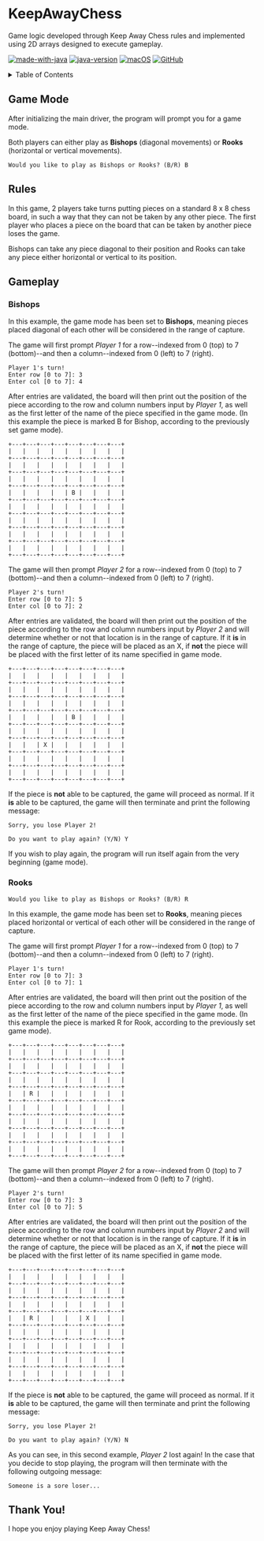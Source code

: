 # KeepAwayChess
Game logic developed through Keep Away Chess rules and implemented using 2D arrays designed to execute gameplay.

[![made-with-java](https://img.shields.io/badge/Made%20with-Java-1f425f.svg)](https://www.python.org/) [![java-version](https://img.shields.io/badge/Java%20SE-14-blue.svg)](https://shields.io/) [![macOS](https://svgshare.com/i/ZjP.svg)](https://svgshare.com/i/ZjP.svg) [![GitHub](https://badgen.net/badge/icon/github?icon=github&label)](https://github.com/sammurraytuesta)

<!-- TABLE OF CONTENTS -->
<details>
  <summary>Table of Contents</summary>
  <ol>
    <li><a href="#Game-Mode">Game Mode</a></li>
    <li><a href="#Rules">Rules</a></li>
    <li>
      <a href="#Gameplay">Gameplay</a>
      <ul>
        <li><a href="#Bishops">Bishops</a></li>
        <li><a href="#Rooks">Rooks</a></li>
      </ul>
    </li>
    <li><a href="#Thank-You!">Thank You!</a></li>
  </ol>
</details>

## Game Mode
After initializing the main driver, the program will prompt you for a game mode.

Both players can either play as **Bishops** (diagonal movements) or **Rooks** (horizontal or vertical movements).
```
Would you like to play as Bishops or Rooks? (B/R) B
```

## Rules

In this game, 2 players take turns putting pieces on a standard 8 x 8 chess board, in such a way that they can not be taken by any other piece. The first player who places a piece on the board that can be taken by another piece loses the game.

Bishops can take any piece diagonal to their position and Rooks can take any piece either horizontal or vertical to its position.

## Gameplay
### Bishops

In this example, the game mode has been set to **Bishops**, meaning pieces placed diagonal of each other will be considered in the range of capture.

The game will first prompt *Player 1* for a row--indexed from 0 (top) to 7 (bottom)--and then a column--indexed from 0 (left) to 7 (right).
```
Player 1's turn!
Enter row [0 to 7]: 3
Enter col [0 to 7]: 4
```
After entries are validated, the board will then print out the position of the piece according to the row and column numbers input by *Player 1*, as well as the first letter of the name of the piece specified in the game mode. (In this example the piece is marked B for Bishop, according to the previously set game mode).
```
+---+---+---+---+---+---+---+---+
|   |   |   |   |   |   |   |   |
+---+---+---+---+---+---+---+---+
|   |   |   |   |   |   |   |   |
+---+---+---+---+---+---+---+---+
|   |   |   |   |   |   |   |   |
+---+---+---+---+---+---+---+---+
|   |   |   |   | B |   |   |   |
+---+---+---+---+---+---+---+---+
|   |   |   |   |   |   |   |   |
+---+---+---+---+---+---+---+---+
|   |   |   |   |   |   |   |   |
+---+---+---+---+---+---+---+---+
|   |   |   |   |   |   |   |   |
+---+---+---+---+---+---+---+---+
|   |   |   |   |   |   |   |   |
+---+---+---+---+---+---+---+---+
```
The game will then prompt *Player 2* for a row--indexed from 0 (top) to 7 (bottom)--and then a column--indexed from 0 (left) to 7 (right).
```
Player 2's turn!
Enter row [0 to 7]: 5
Enter col [0 to 7]: 2
```
After entries are validated, the board will then print out the position of the piece according to the row and column numbers input by *Player 2* and will determine whether or not that location is in the range of capture. If it **is** in the range of capture, the piece will be placed as an X, if **not** the piece will be placed with the first letter of its name specified in game mode.
```
+---+---+---+---+---+---+---+---+
|   |   |   |   |   |   |   |   |
+---+---+---+---+---+---+---+---+
|   |   |   |   |   |   |   |   |
+---+---+---+---+---+---+---+---+
|   |   |   |   |   |   |   |   |
+---+---+---+---+---+---+---+---+
|   |   |   |   | B |   |   |   |
+---+---+---+---+---+---+---+---+
|   |   |   |   |   |   |   |   |
+---+---+---+---+---+---+---+---+
|   |   | X |   |   |   |   |   |
+---+---+---+---+---+---+---+---+
|   |   |   |   |   |   |   |   |
+---+---+---+---+---+---+---+---+
|   |   |   |   |   |   |   |   |
+---+---+---+---+---+---+---+---+
```
If the piece is **not** able to be captured, the game will proceed as normal. If it **is** able to be captured, the game will then terminate and print the following message: 
```
Sorry, you lose Player 2!

Do you want to play again? (Y/N) Y
```
If you wish to play again, the program will run itself again from the very beginning (game mode).

### Rooks 

```
Would you like to play as Bishops or Rooks? (B/R) R
```
In this example, the game mode has been set to **Rooks**, meaning pieces placed horizontal or vertical of each other will be considered in the range of capture.

The game will first prompt *Player 1* for a row--indexed from 0 (top) to 7 (bottom)--and then a column--indexed from 0 (left) to 7 (right).
```
Player 1's turn!
Enter row [0 to 7]: 3
Enter col [0 to 7]: 1
```
After entries are validated, the board will then print out the position of the piece according to the row and column numbers input by *Player 1*, as well as the first letter of the name of the piece specified in the game mode. (In this example the piece is marked R for Rook, according to the previously set game mode).
```
+---+---+---+---+---+---+---+---+
|   |   |   |   |   |   |   |   |
+---+---+---+---+---+---+---+---+
|   |   |   |   |   |   |   |   |
+---+---+---+---+---+---+---+---+
|   |   |   |   |   |   |   |   |
+---+---+---+---+---+---+---+---+
|   | R |   |   |   |   |   |   |
+---+---+---+---+---+---+---+---+
|   |   |   |   |   |   |   |   |
+---+---+---+---+---+---+---+---+
|   |   |   |   |   |   |   |   |
+---+---+---+---+---+---+---+---+
|   |   |   |   |   |   |   |   |
+---+---+---+---+---+---+---+---+
|   |   |   |   |   |   |   |   |
+---+---+---+---+---+---+---+---+
```
The game will then prompt *Player 2* for a row--indexed from 0 (top) to 7 (bottom)--and then a column--indexed from 0 (left) to 7 (right).
```
Player 2's turn!
Enter row [0 to 7]: 3
Enter col [0 to 7]: 5
```
After entries are validated, the board will then print out the position of the piece according to the row and column numbers input by *Player 2* and will determine whether or not that location is in the range of capture. If it **is** in the range of capture, the piece will be placed as an X, if **not** the piece will be placed with the first letter of its name specified in game mode.
```
+---+---+---+---+---+---+---+---+
|   |   |   |   |   |   |   |   |
+---+---+---+---+---+---+---+---+
|   |   |   |   |   |   |   |   |
+---+---+---+---+---+---+---+---+
|   |   |   |   |   |   |   |   |
+---+---+---+---+---+---+---+---+
|   | R |   |   |   | X |   |   |
+---+---+---+---+---+---+---+---+
|   |   |   |   |   |   |   |   |
+---+---+---+---+---+---+---+---+
|   |   |   |   |   |   |   |   |
+---+---+---+---+---+---+---+---+
|   |   |   |   |   |   |   |   |
+---+---+---+---+---+---+---+---+
|   |   |   |   |   |   |   |   |
+---+---+---+---+---+---+---+---+
```
If the piece is **not** able to be captured, the game will proceed as normal. If it **is** able to be captured, the game will then terminate and print the following message: 
```
Sorry, you lose Player 2!

Do you want to play again? (Y/N) N
```
As you can see, in this second example, *Player 2* lost again!
In the case that you decide to stop playing, the program will then terminate with the following outgoing message:
```
Someone is a sore loser...
```
## Thank You!
I hope you enjoy playing Keep Away Chess!
